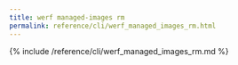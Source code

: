 ```yaml
---
title: werf managed-images rm
permalink: reference/cli/werf_managed_images_rm.html
---
```


{% include /reference/cli/werf_managed_images_rm.md %}

